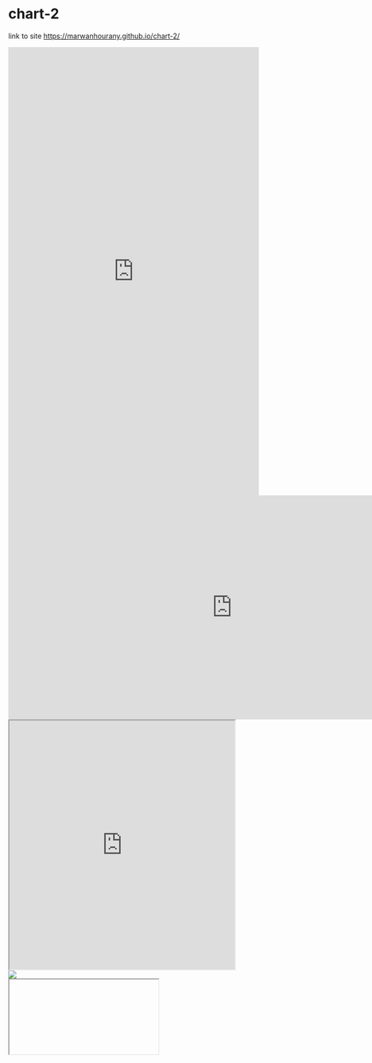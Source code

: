 # chart-2

link to site 
 https://marwanhourany.github.io/chart-2/
 
 <iframe width="100%" height="900" src="https://datastudio.google.com/embed/reporting/24965d2f-e9a3-4146-9602-17c9300a75e8/page/Jv4q" frameborder="0" style="border:0" allowfullscreen></iframe>
 
 
<iframe width="900" height="450" src="https://datastudio.google.com/embed/reporting/430e314a-83e2-4d65-b443-87a0de8fcf4a/page/pWIJB" frameborder="0" style="border:0" allowfullscreen></iframe>
 
 <iframe src="https://public.tableau.com/views/CTSchoolDistrictsbyIncomeandGradeLevels2009-13/Sheet1?:showVizHome=no&:embed=true" width="90%" height="500"></iframe>

 


 
 <div class='tableauPlaceholder' id='viz1584730700051' style='position: relative'><noscript><a href='#'><img alt=' ' src='https:&#47;&#47;public.tableau.com&#47;static&#47;images&#47;St&#47;StudentSleepDeficit-MakeoverMondayWeek9&#47;SleepDeficit&#47;1_rss.png' style='border: none' /></a></noscript><object class='tableauViz'  style='display:none;'><param name='host_url' value='https%3A%2F%2Fpublic.tableau.com%2F' /> <param name='embed_code_version' value='3' /> <param name='site_root' value='' /><param name='name' value='StudentSleepDeficit-MakeoverMondayWeek9&#47;SleepDeficit' /><param name='tabs' value='no' /><param name='toolbar' value='yes' /><param name='static_image' value='https:&#47;&#47;public.tableau.com&#47;static&#47;images&#47;St&#47;StudentSleepDeficit-MakeoverMondayWeek9&#47;SleepDeficit&#47;1.png' /> <param name='animate_transition' value='yes' /><param name='display_static_image' value='yes' /><param name='display_spinner' value='yes' /><param name='display_overlay' value='yes' /><param name='display_count' value='yes' /></object></div>                <script type='text/javascript'>                    var divElement = document.getElementById('viz1584730700051');                    var vizElement = divElement.getElementsByTagName('object')[0];                    vizElement.style.width='950px';vizElement.style.height='777px';                    var scriptElement = document.createElement('script');                    scriptElement.src = 'https://public.tableau.com/javascripts/api/viz_v1.js';                    vizElement.parentNode.insertBefore(scriptElement, vizElement);                </script>


<iframe> src:"https://public.tableau.com/views/ForbesHighestPaidAthletes1990-2019/ForbesHighestPaidAthletes1990-2019?:display_count=n&:origin=viz_share_link"</iframe>
